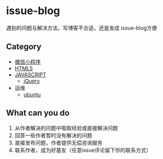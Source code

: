 # issue-blog

遇到的问题与解决方法，写博客不合适，还是发成 issue-blog方便

## Category

- [微信小程序](https://github.com/youngjuning/issue-blog/issues?q=is%3Aopen+is%3Aissue+label%3Aweapp)
- [HTML5](https://github.com/youngjuning/issue-blog/issues?q=is%3Aopen+is%3Aissue+label%3Ahtml5)
- [JAVASCRIPT](https://github.com/youngjuning/issue-blog/issues?q=is%3Aopen+is%3Aissue+label%3Ajavascript)
  - [jQuery](https://github.com/youngjuning/issue-blog/issues?q=is%3Aopen+is%3Aissue+label%3Ajquery)
- 运维
  - [ubuntu](https://github.com/youngjuning/issue-blog/issues?q=is%3Aopen+is%3Aissue+label%3Aubuntu)

## What can you do

1. 从作者解决的问题中吸取经验或直接解决问题
2. 回答一些作者暂时没有解决的问题
3. 直接发布问题，作者提供无偿咨询服务
4. 联系作者，成为好基友（任意issue评论留下你的联系方式）
